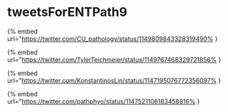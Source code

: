 # tweetsForENTPath9

{% embed url="https://twitter.com/CU_pathology/status/1149809843328319490% }

{% embed url="https://twitter.com/TylerTeichmeier/status/1149767468329721856% }

{% embed url="https://twitter.com/KonstantinosLin/status/1147195076772356097% }

{% embed url="https://twitter.com/pathphyo/status/1147521106183458816% }

